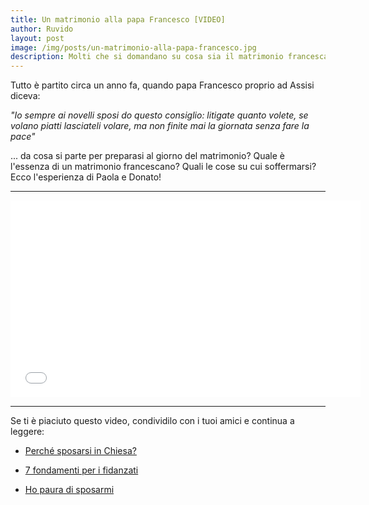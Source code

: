 ```yaml
---
title: Un matrimonio alla papa Francesco [VIDEO]
author: Ruvido
layout: post
image: /img/posts/un-matrimonio-alla-papa-francesco.jpg
description: Molti che si domandano su cosa sia il matrimonio francescano corrono il rischio di perdersi in dettagli di poco conto. In questo video Paola e Donato condividono con noi l'essenza e lo spirito del loro giorno più bello.
---
```


Tutto è partito circa un anno fa, quando papa Francesco proprio ad Assisi diceva: 

*"Io sempre ai novelli sposi do questo consiglio: litigate quanto volete, se volano piatti lasciateli volare, ma non finite mai la giornata senza fare la pace"*

... da cosa si parte per preparasi al giorno del matrimonio? Quale è l'essenza di un matrimonio francescano? Quali le cose su cui soffermarsi? Ecco l'esperienza di Paola e Donato! 

---

<iframe width="560" height="315" src="//www.youtube.com/embed/cgR33vYqWYg" frameborder="0" allowfullscreen></iframe>


---

Se ti è piaciuto questo video, condividilo con i tuoi amici e continua a leggere:

- [Perché sposarsi in Chiesa?](http://5p2p.it/2013/10/14/sposarsi-in-chiesa.html)

- [7 fondamenti per i fidanzati](http://5p2p.it/2013/11/08/sette-pilastri.html)

- [Ho paura di sposarmi](http://5p2p.it/2013/11/27/ho-paura-di-sposarmi.html)

